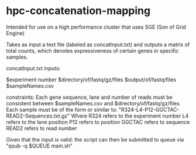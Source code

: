 # hpc-concatenation-mapping
Intended for use on a high performance cluster that uses SGE (Son of Grid Engine)

Takes as input a text file (labeled as concatInput.txt) and outputs a matrix of total counts, which denotes expressiveness of certain genes in specific samples.

concatInput.txt inputs:

$experiment number
$directory/of/fastq/gz/files
$output/of/fastq/files
$sampleNames.csv

constraints:
  Each gene sequence, lane and number of reads must be consistent between $sampleNames.csv and $directory/of/fastq/gz/files
  Each sample must be of the form or similar to: "R324-L4-P12-GGCTAC-READ2-Sequences.txt.gz"
    Where R324 refers to the experiment number
    L4 refers to the lane position
    P12 refers to position
    GGCTAC refers to sequence
    READ2 refers to read number
  
Given that the input is valid:
  the script can then be submitted to queue via "qsub -q $QUEUE main.sh"
